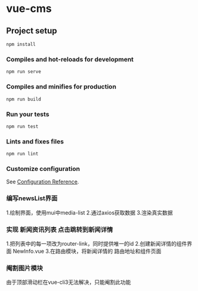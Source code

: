 # vue-cms

## Project setup
```
npm install
```

### Compiles and hot-reloads for development
```
npm run serve
```

### Compiles and minifies for production
```
npm run build
```

### Run your tests
```
npm run test
```

### Lints and fixes files
```
npm run lint
```

### Customize configuration
See [Configuration Reference](https://cli.vuejs.org/config/).

### 编写newsList界面
1.绘制界面，使用mui中media-list
2.通过axios获取数据
3.渲染真实数据

### 实现 新闻资讯列表 点击跳转到新闻详情
1.把列表中的每一项改为router-link，同时提供唯一的id
2.创建新闻详情的组件界面 NewInfo.vue
3.在路由模块，将新闻详情的 路由地址和组件页面

### 阉割图片模块
由于顶部滑动栏在vue-cli3无法解决，只能阉割此功能
